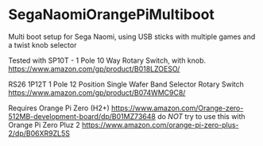 # SegaNaomiOrangePiMultiboot
Multi boot setup for Sega Naomi, using USB sticks with multiple games and a twist knob selector 

Tested with SP10T - 1 Pole 10 Way Rotary Switch, with knob. 
https://www.amazon.com/gp/product/B018LZOESO/

RS26 1P12T 1 Pole 12 Position Single Wafer Band Selector Rotary Switch
https://www.amazon.com/gp/product/B074WMC9C8/

Requires Orange Pi Zero (H2+) https://www.amazon.com/Orange-zero-512MB-development-board/dp/B01MZ73648
do *NOT* try to use this with Orange Pi Zero Pluz 2 https://www.amazon.com/orange-pi-zero-plus-2/dp/B06XR9ZL5S
